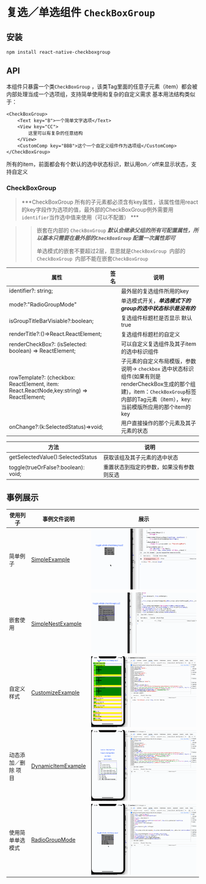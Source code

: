 复选／单选组件 `CheckBoxGroup`
===
安装
---
```
npm install react-native-checkboxgroup
```

API
----
本组件只暴露一个类`CheckBoxGroup` ，该类Tag里面的任意子元素（item）都会被内部处理当成一个选项组，支持简单使用和复杂的自定义需求
基本用法结构类似于：

```
<CheckBoxGroup>
	<Text key="B">一个简单文字选项</Text>
	<View key="CC">
		这里可以有复杂的任意结构
	</View>
	<CustomComp key="BBB">这个一个自定义组件作为选项组</CustomComp>
</CheckBoxGroup>

```
所有的item，前面都会有个默认的选中状态标识，默认用on／off来显示状态，支持自定义

### CheckBoxGroup
> ***CheckBoxGroup 所有的子元素都必须含有key属性，该属性借用react的key字段作为选项的值，最外部的CheckBoxGroup例外需要用`identifier`当作选中值来使用（可以不配置） ***

> > 嵌套在内部的 `CheckBoxGroup` ***默认会继承父组的所有可配置属性，所以基本只需要在最外部的`CheckBoxGroup` 配置一次属性即可***
> > 
> > 单选模式的嵌套不要超过2层，意思就是`CheckBoxGroup `内部的`CheckBoxGroup `内部不能在嵌套`CheckBoxGroup`
 


|属性|签名|说明|
|----|---|---|
|identifier?: string;||最外层的复选组件所用的key|
|mode?:"RadioGroupMode"||单选模式开关，***单选模式下的group的选中状态标示是没有的***|
|isGroupTitleBarVisiable?:boolean;||复选组件标题栏是否显示 默认true|
|renderTitle?:()=>React.ReactElement<any>;||复选组件标题栏的自定义|
|renderCheckBox?: (isSelected: boolean) => ReactElement<any>;||可以自定义复选组件及其子item的选中标识组件|
|rowTemplate?: (checkbox: ReactElement<any>, item: React.ReactNode,key:string) => ReactElement<any>;||子元素的自定义布局模版，参数说明-> `checkbox` 选中状态标识组件(如果有则是renderCheckBox生成的那个组建)，item：`CheckBoxGroup`标签内部的Tag元素（item），key:当前模版所应用的那个item的key|
|onChange?:(k:SelectedStatus)=>void;||用户直接操作的那个元素及其子元素的状态|

|方法| 说明 |
|----|---|
|getSelectedValue():SelectedStatus|获取该组及其子元素的选中状态|
|toggle(trueOrFalse?:boolean): void;|重置状态到指定的参数，如果没有参数则反选|





事例展示
---
|使用列子|事例文件说明|展示|
|---|---|---|
|简单例子| [SimpleExample][a]|![简单例子](img/SimpleExample.gif)
|嵌套使用 |[SimpleNestExample][b]|![简单例子](img/SimpleNestExample.gif)
|自定义样式| [CustomizeExample][c]|![简单例子](img/CustomizeExample.gif)
|动态添加／删除 项目|[DynamicItemExample][d]|![简单例子](img/DynamicItemExample.gif)
|使用简单单选模式|[RadioGroupMode][e]|![简单例子](img/RadioGroupMode.gif)



[a]:https://github.com/ShiYuanjun-Tim/react-native-checkboxGroup/blob/master/src/examples/SimpleExample.tsx
[b]:https://github.com/ShiYuanjun-Tim/react-native-checkboxGroup/blob/master/src/examples/SimpleNestExample.tsx
[c]:https://github.com/ShiYuanjun-Tim/react-native-checkboxGroup/blob/master/src/examples/CustomizeExample.tsx
[d]:https://github.com/ShiYuanjun-Tim/react-native-checkboxGroup/blob/master/src/examples/DynamicItemExample.tsx
[e]:https://github.com/ShiYuanjun-Tim/react-native-checkboxGroup/blob/master/src/examples/RadioGroupMode.tsx
